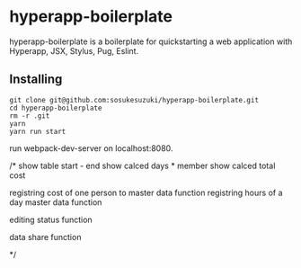 # hyperapp-boilerplate
hyperapp-boilerplate is a boilerplate for quickstarting a web application with Hyperapp, JSX, Stylus, Pug, Eslint.
## Installing
```
git clone git@github.com:sosukesuzuki/hyperapp-boilerplate.git
cd hyperapp-boilerplate
rm -r .git
yarn
yarn run start
```
run webpack-dev-server on localhost:8080.


/*
  show table start - end
  show calced days * member
  show calced total cost

  registring cost of one person to master data function
  registring hours of a day master data function

  editing status function

  data share function

*/
